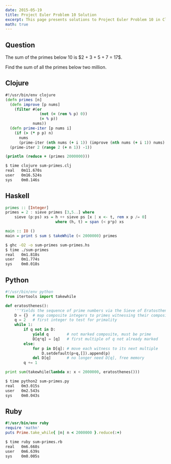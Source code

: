 ```yaml
---
date: 2015-05-19
title: Project Euler Problem 10 Solution
excerpt: This page presents solutions to Project Euler Problem 10 in Clojure, Haskell, Python and Ruby.
math: true
---
```



## Question

<p>
The sum of the primes below 10 is $2 + 3 + 5 + 7 = 17$.
</p>

<p>
Find the sum of all the primes below two million.
</p>






## Clojure

```clojure
#!/usr/bin/env clojure
(defn primes [n]
  (defn improve [p nums]
    (filter #(or 
               (not (= (rem % p) 0))
               (= % p))
            nums))
  (defn prime-iter [p nums i]
    (if (> (* p p) n)
      nums
      (prime-iter (nth nums (+ i 1)) (improve (nth nums (+ i 1)) nums) (+ i 1))))
  (prime-iter 2 (range 2 (+ n 1)) -1))

(println (reduce + (primes 2000000)))
```


```bash
$ time clojure sum-primes.clj
real   0m11.670s
user   0m16.524s
sys    0m0.146s
```



## Haskell

```haskell
primes :: [Integer]
primes = 2 : sieve primes [3,5..] where
    sieve (p:ps) xs = h ++ sieve ps [x | x <- t, rem x p /= 0]
                      where (h, t) = span (< p*p) xs

main :: IO ()
main = print $ sum $ takeWhile (< 2000000) primes
```


```bash
$ ghc -O2 -o sum-primes sum-primes.hs
$ time ./sum-primes
real   0m1.818s
user   0m1.774s
sys    0m0.018s
```



## Python

```python
#!/usr/bin/env python
from itertools import takewhile

def eratosthenes():
    '''Yields the sequence of prime numbers via the Sieve of Eratosthenes.'''
    D = {}  # map composite integers to primes witnessing their compositeness
    q = 2   # first integer to test for primality
    while 1:
        if q not in D:
            yield q        # not marked composite, must be prime
            D[q*q] = [q]   # first multiple of q not already marked
        else:
            for p in D[q]: # move each witness to its next multiple
                D.setdefault(p+q,[]).append(p)
            del D[q]       # no longer need D[q], free memory
        q += 1

print sum(takewhile(lambda x: x < 2000000, eratosthenes()))
```


```bash
$ time python2 sum-primes.py
real   0m3.015s
user   0m2.543s
sys    0m0.043s
```



## Ruby

```ruby
#!/usr/bin/env ruby
require 'mathn'
puts Prime.take_while{ |n| n < 2000000 }.reduce(:+)
```


```bash
$ time ruby sum-primes.rb
real   0m6.668s
user   0m6.639s
sys    0m0.005s
```


